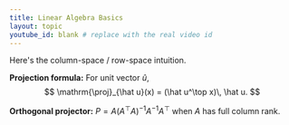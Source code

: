 ```yaml
---
title: Linear Algebra Basics
layout: topic
youtube_id: blank # replace with the real video id
---
```


Here's the column-space / row-space intuition.

**Projection formula:** For unit vector $\hat u$,
$$
\mathrm{\proj}_{\hat u}(x) = (\hat u^\top x)\, \hat u.
$$

**Orthogonal projector:** $P = A(A^\top A)^{-1}A^{-1}A^\top$ when $A$ has full column rank. 
